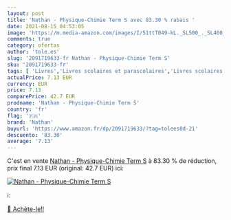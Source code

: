 ```yaml
---
layout: post
title: 'Nathan - Physique-Chimie Term S avec 83.30 % rabais '
date: 2021-08-15 04:53:05
image: 'https://m.media-amazon.com/images/I/51ttT049-kL._SL500_._SL400_.jpg'
comments: true
category: ofertas
author: 'tole.es'
slug: '2091719633-fr Nathan - Physique-Chimie Term S'
sku: '2091719633-fr'
tags: [ 'Livres','Livres scolaires et parascolaires','Livres scolaires et parascolaires pour le lycée','Manuels de physique-chimie pour le lycée','Manuels de sciences pour le lycée','nathan', ]
actualPrice: 7.13 EUR
currency: EUR
price: 7.13
comparePrice: 42.7 EUR
prodname: 'Nathan - Physique-Chimie Term S'
country: 'fr'
flag: '🇫🇷'
brand: 'Nathan'
buyurl: 'https://www.amazon.fr/dp/2091719633/?tag=tolees0d-21'
descuento: '83.30'
average: '7.13'
---
```


C'est en vente [Nathan - Physique-Chimie Term S](https://www.amazon.fr/dp/2091719633/?tag=tolees0d-21)  à  83.30 % de réduction, prix final  7.13 EUR (original: 42.7 EUR) ici:

[![Nathan - Physique-Chimie Term S](https://m.media-amazon.com/images/I/51ttT049-kL._SL500_._SL400_.jpg)](https://www.amazon.fr/dp/2091719633/?tag=tolees0d-21)

ℹ️:


[🛒 Achète-le!!](https://www.amazon.fr/dp/2091719633/?tag=tolees0d-21)
